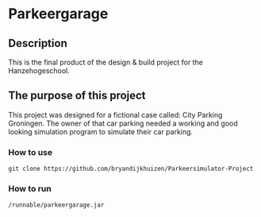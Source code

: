 # Parkeergarage

## Description

This is the final product of the design & build project for the Hanzehogeschool.

## The purpose of this project

This project was designed for a fictional case called: City Parking Groningen. The owner of that car parking needed a working and good looking simulation program to simulate their car parking.

### How to use

```
git clone https://github.com/bryandijkhuizen/Parkeersimulator-Project
```

### How to run

```
/runnable/parkeergarage.jar
```
